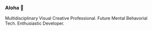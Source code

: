 ### Aloha 🌋 

Multidisciplinary Visual Creative Professional. Future Mental Behavorial Tech. Enthusiastic Developer.

